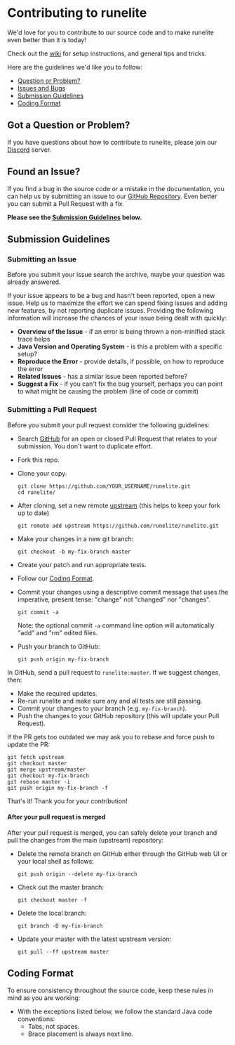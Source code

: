 # Contributing to runelite

We'd love for you to contribute to our source code and to make runelite even better than it is
today!

Check out the [wiki](https://github.com/runelite/runelite/wiki) for setup instructions, and general tips and tricks.

Here are the guidelines we'd like you to follow:

 - [Question or Problem?](#question)
 - [Issues and Bugs](#issue)
 - [Submission Guidelines](#submit)
 - [Coding Format](#format)

## <a name="question"></a> Got a Question or Problem?

If you have questions about how to contribute to runelite, please join our [Discord](https://discord.gg/mePCs8U) server.

## <a name="issue"></a> Found an Issue?

If you find a bug in the source code or a mistake in the documentation, you can help us by
submitting an issue to our [GitHub Repository][github]. Even better you can submit a Pull Request
with a fix.

**Please see the [Submission Guidelines](#submit) below.**

## <a name="submit"></a> Submission Guidelines

### Submitting an Issue
Before you submit your issue search the archive, maybe your question was already answered.

If your issue appears to be a bug and hasn't been reported, open a new issue. Help us to maximize
the effort we can spend fixing issues and adding new features, by not reporting duplicate issues.
Providing the following information will increase the chances of your issue being dealt with
quickly:

* **Overview of the Issue** - if an error is being thrown a non-minified stack trace helps
* **Java Version and Operating System** - is this a problem with a specific setup?
* **Reproduce the Error** - provide details, if possible, on how to reproduce the error
* **Related Issues** - has a similar issue been reported before?
* **Suggest a Fix** - if you can't fix the bug yourself, perhaps you can point to what might be causing the problem (line of code or commit)

### Submitting a Pull Request
Before you submit your pull request consider the following guidelines:

* Search [GitHub](https://github.com/runelite/runelite/pulls) for an open or closed Pull Request
  that relates to your submission. You don't want to duplicate effort.
* Fork this repo.
* Clone your copy.
    ```shell
    git clone https://github.com/YOUR_USERNAME/runelite.git
    cd runelite/
    ```
* After cloning, set a new remote [upstream](https://help.github.com/articles/configuring-a-remote-for-a-fork/) (this helps to keep your fork up to date)
    
    ```shell
    git remote add upstream https://github.com/runelite/runelite.git
    ```

* Make your changes in a new git branch:

    ```shell
    git checkout -b my-fix-branch master
    ```

* Create your patch and run appropriate tests.
* Follow our [Coding Format](#format).
* Commit your changes using a descriptive commit message that uses the imperative, present tense: "change" not "changed" nor "changes".

    ```shell
    git commit -a
    ```
  Note: the optional commit `-a` command line option will automatically "add" and "rm" edited files.

* Push your branch to GitHub:

    ```shell
    git push origin my-fix-branch
    ```

In GitHub, send a pull request to `runelite:master`.
If we suggest changes, then:

* Make the required updates.
* Re-run runelite and make sure any and all tests are still passing.
* Commit your changes to your branch (e.g. `my-fix-branch`).
* Push the changes to your GitHub repository (this will update your Pull Request).

If the PR gets too outdated we may ask you to rebase and force push to update the PR:

```shell
git fetch upstream
git checkout master
git merge upstream/master
git checkout my-fix-branch
git rebase master -i
git push origin my-fix-branch -f
```

That's it! Thank you for your contribution!

#### After your pull request is merged

After your pull request is merged, you can safely delete your branch and pull the changes
from the main (upstream) repository:

* Delete the remote branch on GitHub either through the GitHub web UI or your local shell as follows:

    ```shell
    git push origin --delete my-fix-branch
    ```

* Check out the master branch:

    ```shell
    git checkout master -f
    ```

* Delete the local branch:

    ```shell
    git branch -D my-fix-branch
    ```

* Update your master with the latest upstream version:

    ```shell
    git pull --ff upstream master
    ```

## <a name="format"></a> Coding Format

To ensure consistency throughout the source code, keep these rules in mind as you are working:

* With the exceptions listed below, we follow the standard Java code conventions:
    * Tabs, not spaces.
    * Brace placement is always next line.

[github]: https://github.com/runelite/runelite
[discord]: https://discord.gg/mePCs8U
